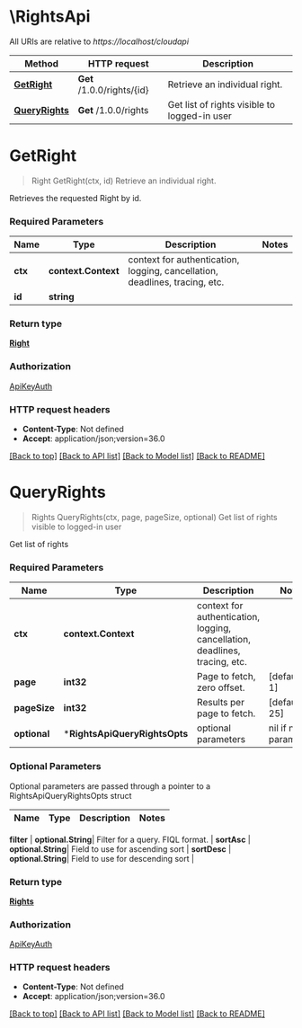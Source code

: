 # \RightsApi

All URIs are relative to *https://localhost/cloudapi*

Method | HTTP request | Description
------------- | ------------- | -------------
[**GetRight**](RightsApi.md#GetRight) | **Get** /1.0.0/rights/{id} | Retrieve an individual right.
[**QueryRights**](RightsApi.md#QueryRights) | **Get** /1.0.0/rights | Get list of rights visible to logged-in user


# **GetRight**
> Right GetRight(ctx, id)
Retrieve an individual right.

Retrieves the requested Right by id.

### Required Parameters

Name | Type | Description  | Notes
------------- | ------------- | ------------- | -------------
 **ctx** | **context.Context** | context for authentication, logging, cancellation, deadlines, tracing, etc.
  **id** | **string**|  | 

### Return type

[**Right**](Right.md)

### Authorization

[ApiKeyAuth](../README.md#ApiKeyAuth)

### HTTP request headers

 - **Content-Type**: Not defined
 - **Accept**: application/json;version=36.0

[[Back to top]](#) [[Back to API list]](../README.md#documentation-for-api-endpoints) [[Back to Model list]](../README.md#documentation-for-models) [[Back to README]](../README.md)

# **QueryRights**
> Rights QueryRights(ctx, page, pageSize, optional)
Get list of rights visible to logged-in user

Get list of rights 

### Required Parameters

Name | Type | Description  | Notes
------------- | ------------- | ------------- | -------------
 **ctx** | **context.Context** | context for authentication, logging, cancellation, deadlines, tracing, etc.
  **page** | **int32**| Page to fetch, zero offset. | [default to 1]
  **pageSize** | **int32**| Results per page to fetch. | [default to 25]
 **optional** | ***RightsApiQueryRightsOpts** | optional parameters | nil if no parameters

### Optional Parameters
Optional parameters are passed through a pointer to a RightsApiQueryRightsOpts struct

Name | Type | Description  | Notes
------------- | ------------- | ------------- | -------------


 **filter** | **optional.String**| Filter for a query.  FIQL format. | 
 **sortAsc** | **optional.String**| Field to use for ascending sort | 
 **sortDesc** | **optional.String**| Field to use for descending sort | 

### Return type

[**Rights**](Rights.md)

### Authorization

[ApiKeyAuth](../README.md#ApiKeyAuth)

### HTTP request headers

 - **Content-Type**: Not defined
 - **Accept**: application/json;version=36.0

[[Back to top]](#) [[Back to API list]](../README.md#documentation-for-api-endpoints) [[Back to Model list]](../README.md#documentation-for-models) [[Back to README]](../README.md)

